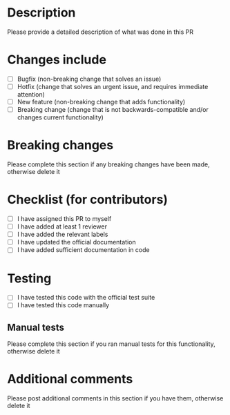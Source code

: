 <!--- Provide a general summary of your changes in the Title above -->

# Description

Please provide a detailed description of what was done in this PR

# Changes include

- [ ] Bugfix (non-breaking change that solves an issue)
- [ ] Hotfix (change that solves an urgent issue, and requires immediate attention)
- [ ] New feature (non-breaking change that adds functionality)
- [ ] Breaking change (change that is not backwards-compatible and/or changes current functionality)

# Breaking changes

Please complete this section if any breaking changes have been made, otherwise delete it

# Checklist (for contributors)

- [ ] I have assigned this PR to myself
- [ ] I have added at least 1 reviewer
- [ ] I have added the relevant labels
- [ ] I have updated the official documentation
- [ ] I have added sufficient documentation in code

# Testing

- [ ] I have tested this code with the official test suite
- [ ] I have tested this code manually

## Manual tests

Please complete this section if you ran manual tests for this functionality, otherwise delete it

# Additional comments

Please post additional comments in this section if you have them, otherwise delete it
